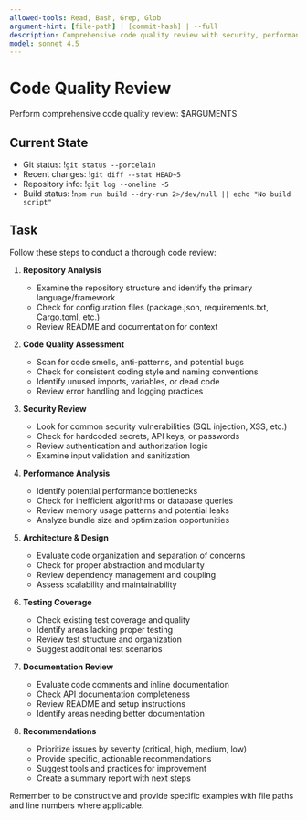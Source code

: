 ```yaml
---
allowed-tools: Read, Bash, Grep, Glob
argument-hint: [file-path] | [commit-hash] | --full
description: Comprehensive code quality review with security, performance, and architecture analysis
model: sonnet 4.5
---
```


# Code Quality Review

Perform comprehensive code quality review: $ARGUMENTS

## Current State

- Git status: !`git status --porcelain`
- Recent changes: !`git diff --stat HEAD~5`
- Repository info: !`git log --oneline -5`
- Build status: !`npm run build --dry-run 2>/dev/null || echo "No build script"`

## Task

Follow these steps to conduct a thorough code review:

1. **Repository Analysis**
   - Examine the repository structure and identify the primary language/framework
   - Check for configuration files (package.json, requirements.txt, Cargo.toml, etc.)
   - Review README and documentation for context

2. **Code Quality Assessment**
   - Scan for code smells, anti-patterns, and potential bugs
   - Check for consistent coding style and naming conventions
   - Identify unused imports, variables, or dead code
   - Review error handling and logging practices

3. **Security Review**
   - Look for common security vulnerabilities (SQL injection, XSS, etc.)
   - Check for hardcoded secrets, API keys, or passwords
   - Review authentication and authorization logic
   - Examine input validation and sanitization

4. **Performance Analysis**
   - Identify potential performance bottlenecks
   - Check for inefficient algorithms or database queries
   - Review memory usage patterns and potential leaks
   - Analyze bundle size and optimization opportunities

5. **Architecture & Design**
   - Evaluate code organization and separation of concerns
   - Check for proper abstraction and modularity
   - Review dependency management and coupling
   - Assess scalability and maintainability

6. **Testing Coverage**
   - Check existing test coverage and quality
   - Identify areas lacking proper testing
   - Review test structure and organization
   - Suggest additional test scenarios

7. **Documentation Review**
   - Evaluate code comments and inline documentation
   - Check API documentation completeness
   - Review README and setup instructions
   - Identify areas needing better documentation

8. **Recommendations**
   - Prioritize issues by severity (critical, high, medium, low)
   - Provide specific, actionable recommendations
   - Suggest tools and practices for improvement
   - Create a summary report with next steps

Remember to be constructive and provide specific examples with file paths and line numbers where applicable.